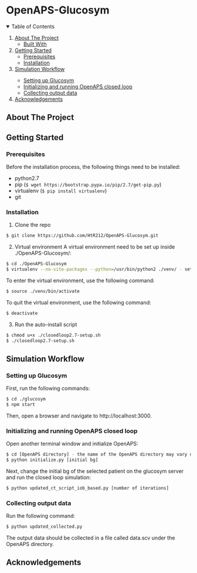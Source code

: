 # OpenAPS-Glucosym

<!-- TABLE OF CONTENTS -->
<details open="open">
  <summary>Table of Contents</summary>
  <ol>
    <li>
      <a href="#about-the-project">About The Project</a>
      <ul>
        <li><a href="#built-with">Built With</a></li>
      </ul>
    </li>
    <li>
      <a href="#getting-started">Getting Started</a>
      <ul>
        <li><a href="#prerequisites">Prerequisites</a></li>
        <li><a href="#installation">Installation</a></li>
      </ul>
    </li>
    <!--
    <li><a href="#usage">Usage</a></li>
    <li><a href="#roadmap">Roadmap</a></li>
    <li><a href="#contributing">Contributing</a></li>
    <li><a href="#license">License</a></li>
    <li><a href="#contact">Contact</a></li>
    -->
    <li><a href="#simulation-workflow">Simulation Workflow</a></li>
      <ul>
        <li><a href="#setting-up-glucosym">Setting up Glucosym</a></li>
        <li><a href="#initializing-and-running-openaps-closed-loop">Initializing and running OpenAPS closed loop</a></li>
        <li><a href="#collocting-output-data">Collecting output data</a></li>
      </ul>
    <li><a href="#acknowledgements">Acknowledgements</a></li>
  </ol>
</details>

<!-- ABOUT THE PROJECT -->
## About The Project



<!-- ### Built With

This section should list any major frameworks that you built your project using. Leave any add-ons/plugins for the acknowledgements section. Here are a few examples.
* [Bootstrap](https://getbootstrap.com)
* [JQuery](https://jquery.com)
* [Laravel](https://laravel.com) -->

<!-- GETTING STARTED -->
## Getting Started



### Prerequisites
Before the installation process, the following things need to be installed:
* python2.7   
* pip (``` $ wget https://bootstrap.pypa.io/pip/2.7/get-pip.py ```)   
* virtualenv (``` $ pip install virtualenv ```)  
* git   

### Installation

1. Clone the repo
  ```sh
  $ git clone https://github.com/HtR212/OpenAPS-Glucosym.git
  ```

2. Virtual environment
  A virtual environment need to be set up inside ./OpenAPS-Glucosym/:  
  ```sh
  $ cd ./OpenAPS-Glucosym  
  $ virtualenv --no-site-packages --python=/usr/bin/python2 ./venv/ - set up a virtual environment that uses python2  
  ```
  To enter the virtual environment, use the following command:
  ```sh
  $ source ./venv/bin/activate
  ```
  To quit the virtual environment, use the following command:
  ```sh
  $ deactivate
  ```
  
3. Run the auto-install script  
  ```sh
  $ chmod u+x ./closedloop2.7-setup.sh
  $ ./closedloop2.7-setup.sh
  ```
   
<!-- SIMULATION WORKFLOW -->
## Simulation Workflow  

### Setting up Glucosym  

First, run the following commands:  
```sh
$ cd ./glucosym
$ npm start
```
Then, open a browser and navigate to http://localhost:3000.

### Initializing and running OpenAPS closed loop

Open another terminal window and initialize OpenAPS:
```sh
$ cd [OpenAPS directory] - the name of the OpenAPS directory may vary depends on the name set during the installation  
$ python initialize.py [initial bg]  
```
Next, change the initial bg of the selected patient on the glucosym server and run the closed loop simulation:
```sh
$ python updated_ct_script_iob_based.py [number of iterations]  
```

### Collecting output data
Run the following command:
```sh
$ python updated_collected.py
```
The output data should be collected in a file called data.scv under the OpenAPS directory.

<!-- USAGE EXAMPLES -->
<!-- ## Usage

Use this space to show useful examples of how a project can be used. Additional screenshots, code examples and demos work well in this space. You may also link to more resources.

_For more examples, please refer to the [Documentation](https://example.com)_ -->

<!-- CONTRIBUTING -->
<!-- ## Contributing

Contributions are what make the open source community such an amazing place to be learn, inspire, and create. Any contributions you make are **greatly appreciated**.

1. Fork the Project
2. Create your Feature Branch (`git checkout -b feature/AmazingFeature`)
3. Commit your Changes (`git commit -m 'Add some AmazingFeature'`)
4. Push to the Branch (`git push origin feature/AmazingFeature`)
5. Open a Pull Request -->

<!-- LICENSE -->
<!-- ## License -->

<!-- Distributed under the MIT License. See `LICENSE` for more information. -->

<!-- CONTACT -->
<!-- ## Contact -->

<!--Your Name - [@your_twitter](https://twitter.com/your_username) - email@example.com -->

<!-- Project Link: [https://github.com/HtR212/OpenAPS-Glucosym](https://github.com/HtR212/OpenAPS-Glucosym) -->

<!-- ACKNOWLEDGEMENTS -->
## Acknowledgements
<!-- * [GitHub Pages](https://pages.github.com) -->
